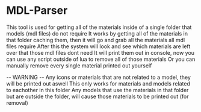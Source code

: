 # MDL-Parser
This tool is used for getting all of the materials inside of a single folder that models (mdl files) do not require
It works by getting all of the materials in that folder caching them, then it will go and grab all the materials all mdl files require
After this the system will look and see which materials are left over that those mdl files dont need
It will print them out in console, now you can use any script outside of lua to remove all of those materials
Or you can manually remove every single material printed out yourself

-- WARNING --
Any icons or materials that are not related to a model, they will be printed out aswell
This only works for materials and models related to eachother in this folder
Any models that use the materials in that folder but are outside the folder, will cause those materials to be printed out (for removal)
